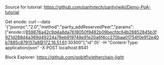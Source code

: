 Source for tutorial:
https://github.com/paritytech/parity/wiki/Demo-PoA-tutorial
    
    
Get enode:
curl --data '{"jsonrpc":"2.0","method":"parity_addReservedPeer","params":["enode://859876a42c9d4a8da7618050f9482b09becfdc64b28852845b3f921d288d4a369d49224a78eb919748e91e20a6f4cc270baa01754f0e912e40b7885c879157a8@172.16.51.61:30300"],"id":0}' -H "Content-Type: application/json" -X POST localhost:8541

Block Explorer: https://github.com/gobitfly/etherchain-light
